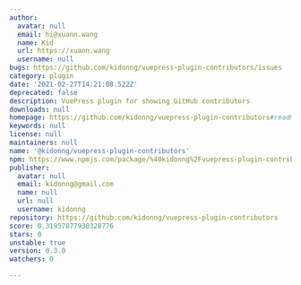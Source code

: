 ```yaml
---
author:
  avatar: null
  email: hi@xuann.wang
  name: Kid
  url: https://xuann.wang
  username: null
bugs: https://github.com/kidonng/vuepress-plugin-contributors/issues
category: plugin
date: '2021-02-27T14:21:08.522Z'
deprecated: false
description: VuePress plugin for showing GitHub contributors
downloads: null
homepage: https://github.com/kidonng/vuepress-plugin-contributors#readme
keywords: null
license: null
maintainers: null
name: '@kidonng/vuepress-plugin-contributors'
npm: https://www.npmjs.com/package/%40kidonng%2Fvuepress-plugin-contributors
publisher:
  avatar: null
  email: kidonng@gmail.com
  name: null
  url: null
  username: kidonng
repository: https://github.com/kidonng/vuepress-plugin-contributors
score: 0.31957877930328776
stars: 0
unstable: true
version: 0.3.0
watchers: 0

---
```


